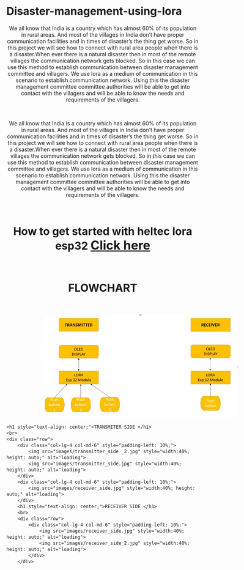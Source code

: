# Disaster-management-using-lora
<p style="text-align: center; ">We all know that India is a country which has almost 60% of its population
        in rural areas. And most of the villages in India don’t have proper communication facilities and in times
        of disaster’s the thing get worse. So in this project we will see how to connect with rural area people when
        there is a disaster.When ever there is a natural disaster then in most of the remote villages the
        communication network gets blocked. So in this case we can use this method to establish communication
        between disaster management committee and villagers. We use lora as a medium of communication in
        this scenario to establish communication network. Using this the disaster management committee
        committee authorities will be able to get into contact with the villagers and will be able to know the needs
        and requirements of the villagers.
    </p>
    <br>
    <p style="text-align: center;" >We all know that India is a country which has almost 60% of its population
        in rural areas. And most of the villages in India don’t have proper communication facilities and in times
        of disaster’s the thing get worse. So in this project we will see how to connect with rural area people when
        there is a disaster.When ever there is a natural disaster then in most of the remote villages the
        communication network gets blocked. So in this case we can use this method to establish communication
        between disaster management committee and villagers. We use lora as a medium of communication in
        this scenario to establish communication network. Using this the disaster management committee
        committee authorities will be able to get into contact with the villagers and will be able to know the needs
        and requirements of the villagers.
    </p>
    <br>
    <h1 style="text-align: center;" >How to get started with heltec lora esp32 <a href="https://docs.heltec.org/en/node/esp32/quick_start.html" target="_blank" style="font-size: 2rem; ">Click here</a></h1>
    <br>
    <h1 style="text-align: center;">FLOWCHART</h1>
    <BR></BR>
    <div class="row">
        <img src="images/flowchart.JPG" style="padding-left: 20%;" alt="">
    </div>
    
    <h1 style="text-align: center;">TRANSMITER SIDE </h1>
    <br>
    <div class="row">
        <div class="col-lg-4 col-md-6" style="padding-left: 10%;">
            <img src="images/transmitter_side _2.jpg" style="width:40%; height: auto;" alt="loading">
            <img src="images/transmitter_side.jpg" style="width:40%; height: auto;" alt="loading">
        </div>
        <div class="col-lg-4 col-md-6" style="padding-left: 10%;">
            <img src="images/receiver_side.jpg" style="width:40%; height: auto;" alt="loading">
        </div>
        <h1 style="text-align: center;">RECEIVER SIDE </h1>
        <br>
        <div class="row">
            <div class="col-lg-4 col-md-6" style="padding-left: 10%;">
                <img src="images/receiver_side.jpg" style="width:40%; height: auto;" alt="loading">
                <img src="images/receiver_side_2.jpg" style="width:40%; height: auto;" alt="loading">
            </div>
        </div>

